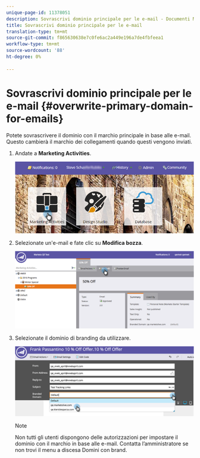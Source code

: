 ```yaml
---
unique-page-id: 11378051
description: Sovrascrivi dominio principale per le e-mail - Documenti Marketo - Documentazione prodotto
title: Sovrascrivi dominio principale per le e-mail
translation-type: tm+mt
source-git-commit: f865630638e7c0fe6ac2a449e196a7de4fbfeea1
workflow-type: tm+mt
source-wordcount: '88'
ht-degree: 0%

---
```



# Sovrascrivi dominio principale per le e-mail {#overwrite-primary-domain-for-emails}

Potete sovrascrivere il dominio con il marchio principale in base alle e-mail. Questo cambierà il marchio dei collegamenti quando questi vengono inviati.

1. Andate a **Marketing Activities**.

   ![](assets/login-marketing-activities.png)

1. Selezionate un&#39;e-mail e fate clic su **Modifica bozza**.

   ![](assets/image2016-8-26-11-3a48-3a7.png)

1. Selezionate il dominio di branding da utilizzare.

   ![](assets/image2016-8-12-11-3a5-3a29.png)

   >[!NOTE]
   >
   >Non tutti gli utenti dispongono delle autorizzazioni per impostare il dominio con il marchio in base alle e-mail. Contatta l’amministratore se non trovi il menu a discesa Domini con brand.
